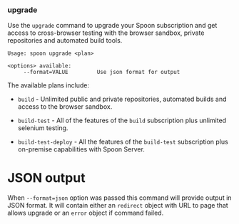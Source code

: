 ### upgrade

Use the `upgrade` command to upgrade your Spoon subscription and get access to cross-browser testing with the browser sandbox, private repositories and automated build tools.

```
Usage: spoon upgrade <plan>

<options> available:
     --format=VALUE         Use json format for output
```

The available plans include:

- `build` - Unlimited public and private repositories, automated builds and access to the browser sandbox.

- `build-test` - All of the features of the `build` subscription plus unlimited selenium testing.

- `build-test-deploy` - All the features of the `build-test` subscription plus on-premise capabilities with Spoon Server.

# JSON output

When `--format=json` option was passed this command will provide output in JSON format. It will contain either an `redirect` object with URL to page that allows upgrade or an `error` object if command failed.